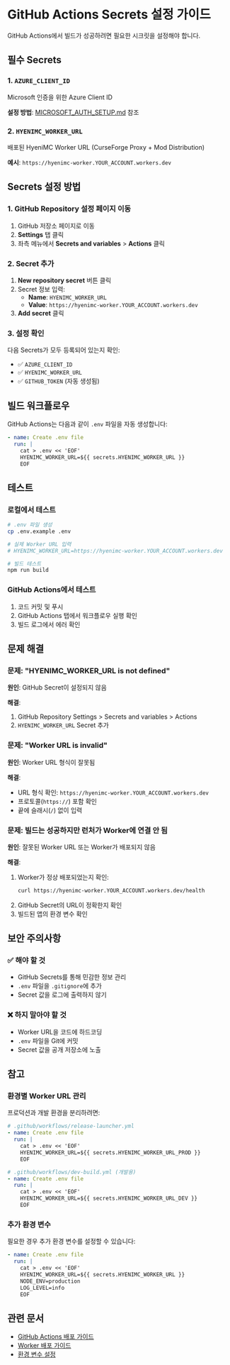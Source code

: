 # GitHub Actions Secrets 설정 가이드

GitHub Actions에서 빌드가 성공하려면 필요한 시크릿을 설정해야 합니다.

## 필수 Secrets

### 1. `AZURE_CLIENT_ID`
Microsoft 인증을 위한 Azure Client ID

**설정 방법**: [MICROSOFT_AUTH_SETUP.md](../guides/MICROSOFT_AUTH_SETUP.md) 참조

### 2. `HYENIMC_WORKER_URL`
배포된 HyeniMC Worker URL (CurseForge Proxy + Mod Distribution)

**예시**: `https://hyenimc-worker.YOUR_ACCOUNT.workers.dev`

## Secrets 설정 방법

### 1. GitHub Repository 설정 페이지 이동

1. GitHub 저장소 페이지로 이동
2. **Settings** 탭 클릭
3. 좌측 메뉴에서 **Secrets and variables** > **Actions** 클릭

### 2. Secret 추가

1. **New repository secret** 버튼 클릭
2. Secret 정보 입력:
   - **Name**: `HYENIMC_WORKER_URL`
   - **Value**: `https://hyenimc-worker.YOUR_ACCOUNT.workers.dev`
3. **Add secret** 클릭

### 3. 설정 확인

다음 Secrets가 모두 등록되어 있는지 확인:

- ✅ `AZURE_CLIENT_ID`
- ✅ `HYENIMC_WORKER_URL`
- ✅ `GITHUB_TOKEN` (자동 생성됨)

## 빌드 워크플로우

GitHub Actions는 다음과 같이 `.env` 파일을 자동 생성합니다:

```yaml
- name: Create .env file
  run: |
    cat > .env << 'EOF'
    HYENIMC_WORKER_URL=${{ secrets.HYENIMC_WORKER_URL }}
    EOF
```

## 테스트

### 로컬에서 테스트

```bash
# .env 파일 생성
cp .env.example .env

# 실제 Worker URL 입력
# HYENIMC_WORKER_URL=https://hyenimc-worker.YOUR_ACCOUNT.workers.dev

# 빌드 테스트
npm run build
```

### GitHub Actions에서 테스트

1. 코드 커밋 및 푸시
2. GitHub Actions 탭에서 워크플로우 실행 확인
3. 빌드 로그에서 에러 확인

## 문제 해결

### 문제: "HYENIMC_WORKER_URL is not defined"

**원인**: GitHub Secret이 설정되지 않음

**해결**:
1. GitHub Repository Settings > Secrets and variables > Actions
2. `HYENIMC_WORKER_URL` Secret 추가

### 문제: "Worker URL is invalid"

**원인**: Worker URL 형식이 잘못됨

**해결**:
- URL 형식 확인: `https://hyenimc-worker.YOUR_ACCOUNT.workers.dev`
- 프로토콜(`https://`) 포함 확인
- 끝에 슬래시(`/`) 없이 입력

### 문제: 빌드는 성공하지만 런처가 Worker에 연결 안 됨

**원인**: 잘못된 Worker URL 또는 Worker가 배포되지 않음

**해결**:
1. Worker가 정상 배포되었는지 확인:
   ```bash
   curl https://hyenimc-worker.YOUR_ACCOUNT.workers.dev/health
   ```
2. GitHub Secret의 URL이 정확한지 확인
3. 빌드된 앱의 환경 변수 확인

## 보안 주의사항

### ✅ 해야 할 것
- GitHub Secrets를 통해 민감한 정보 관리
- `.env` 파일을 `.gitignore`에 추가
- Secret 값을 로그에 출력하지 않기

### ❌ 하지 말아야 할 것
- Worker URL을 코드에 하드코딩
- `.env` 파일을 Git에 커밋
- Secret 값을 공개 저장소에 노출

## 참고

### 환경별 Worker URL 관리

프로덕션과 개발 환경을 분리하려면:

```yaml
# .github/workflows/release-launcher.yml
- name: Create .env file
  run: |
    cat > .env << 'EOF'
    HYENIMC_WORKER_URL=${{ secrets.HYENIMC_WORKER_URL_PROD }}
    EOF

# .github/workflows/dev-build.yml (개발용)
- name: Create .env file
  run: |
    cat > .env << 'EOF'
    HYENIMC_WORKER_URL=${{ secrets.HYENIMC_WORKER_URL_DEV }}
    EOF
```

### 추가 환경 변수

필요한 경우 추가 환경 변수를 설정할 수 있습니다:

```yaml
- name: Create .env file
  run: |
    cat > .env << 'EOF'
    HYENIMC_WORKER_URL=${{ secrets.HYENIMC_WORKER_URL }}
    NODE_ENV=production
    LOG_LEVEL=info
    EOF
```

## 관련 문서

- [GitHub Actions 배포 가이드](./GITHUB_ACTIONS_SETUP.md)
- [Worker 배포 가이드](./DEPLOYMENT_GUIDE.md)
- [환경 변수 설정](../../cloudflare-worker/ENV_SETUP.md)
